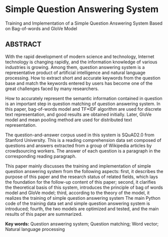 # Simple Question Answering System

Training and Implementation of a Simple Question Answering System Based on Bag-of-words and GloVe Model

## ABSTRACT

With the rapid development of modern science and technology, Internet technology is changing rapidly, and the information knowledge of various industries is growing. Among them, question answering system is a representative product of artificial intelligence and natural language processing. How to extract short and accurate keywords from the question base and match the keywords entered by users has become one of the great challenges faced by many researchers.

How to accurately represent the semantic information contained in question is an important step in question matching of question answering system. In this paper, bag-of-words model and TF*IDF algorithm are used for discrete text representation, and good results are obtained initially. Later, GloVe model and mean pooling method are used for distributed text representation.

The question-and-answer corpus used in this system is SQuAD2.0 from Stanford University. This is a reading comprehension data set composed of questions and answers extracted from a group of Wikipedia articles by crowdsourcing workers. The answer of each question is a paragraph in the corresponding reading paragraph.

This paper mainly discusses the training and implementation of simple question answering system from the following aspects: first, it describes the purpose of this paper and the research status of related fields, which lays the foundation for the follow-up content of this paper; second, it clarifies the theoretical basis of this system, introduces the principle of bag of words model and GloVe model; third, according to the theory of the model, it realizes the training of simple question answering system The main Python code of the training data set and simple question answering system is introduced; fourth, the two models are optimized and tested, and the main results of this paper are summarized.

**Key words:** Question answering system; Question matching; Word vector; Natural language processing